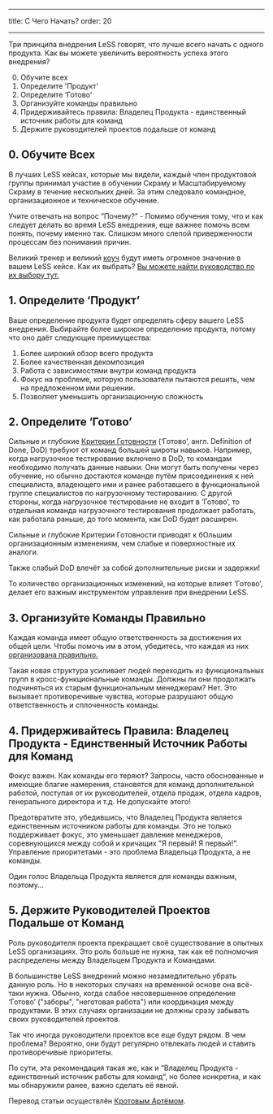 ---
title: C Чего Начать?
order: 20
___

Три принципа внедрения LeSS говорят, что лучше всего начать с одного продукта. Как вы можете увеличить вероятность успеха этого внедрения?

0. Обучите всех
1. Определите 'Продукт'
2. Определите ‘Готово’
3. Организуйте команды правильно
4. Придерживайтесь правила: Владелец Продукта - единственный источник работы для команд
5. Держите руководителей проектов подальше от команд

## 0. Обучите Всех

В лучших LeSS кейсах, которые мы видели, каждый член продуктовой группы принимал участие в обучении Скраму и Масштабируемому Скраму в течение нескольких дней. За этим следовало командное, организационное и техническое обучение.

Учите отвечать на вопрос ”Почему?” - Помимо обучения тому, что и как следует делать во время LeSS внедрения, еще важнее помочь всем понять, почему именно так. Слишком много слепой приверженности процессам без понимания причин.

Великий тренер и великий [коуч](coaching.html) будут иметь огромное значение в вашем LeSS кейсе. Как их выбрать? [Вы можете найти руководство по их выбору тут.](/coaching/guidelines-for-selecting-coach.html)

## 1. Определите ‘Продукт’

Ваше определение продукта будет определять сферу вашего LeSS внедрения. Выбирайте более широкое определение продукта, потому что оно даёт следующие преимущества:

1. Более широкий обзор всего продукта
2. Более качественная декомпозиция 
3. Работа с зависимостями внутри команд продукта
4. Фокус на проблеме, которую пользователи пытаются решить, чем на предложенном ими решении.
5. Позволяет уменьшить организационную сложность

## 2. Определите ‘Готово’

Сильные и глубокие [Критерии Готовности](../framework/definition-of-done.html) (‘Готово’, англ. Definition of Done, DoD) требуют от команд большей широты навыков. Например, когда нагрузочное тестирование включено в DoD, то командам необходимо получать данные навыки. Они могут быть получены через обучение, но обычно достаются команде путём присоединения к ней специалиста, владеющего ими и ранее работавшего в функциональной группе специалистов по нагрузочному тестированию. С другой стороны, когда нагрузочное тестирование не входит в ‘Готово’, то отдельная команда нагрузочного тестирования продолжает работать, как работала раньше, до того момента, как DoD будет расширен.

Сильные и глубокие Критерии Готовности приводят к бОльшим организационным изменениям, чем слабые и поверхностные их аналоги.

Также слабый DoD влечёт за собой дополнительные риски и задержки!

То количество организационных изменений, на которые влияет ‘Готово’, делает его важным инструментом управления при внедрении LeSS. 

## 3. Организуйте Команды Правильно

Каждая команда имеет общую ответственность за достижения их общей цели. Чтобы помочь им в этом, убедитесь, что каждая из них [организована правильно.](../structure/teams.html)

Такая новая структура усиливает людей переходить из функциональных групп в кросс-функциональные команды. Должны ли они продолжать подчиняться их старым функциональным менеджерам? Нет. Это вызывает противоречивые чувства, которые разрушают общую ответственность и сплоченность команды.


## 4. Придерживайтесь Правила: Владелец Продукта - Единственный Источник Работы для Команд

Фокус важен. Как команды его теряют? Запросы, часто обоснованные и имеющие благие намерения, становятся для команд дополнительной работой, поступая от их руководителей, отдела продаж, отдела кадров, генерального директора и т.д. Не допускайте этого!

Предотвратите это, убедившись, что Владелец Продукта является единственным источником работы для команды. Это не только поддерживает фокус, это уменьшает давление менеджеров, соревнующихся между собой и кричащих "Я первый! Я первый!". Управление приоритетами - это проблема Владельца Продукта, а не команды.

Один голос Владельца Продукта является для команды важным, поэтому...

## 5. Держите Руководителей Проектов Подальше от Команд

Роль руководителя проекта прекращает своё существование в опытных LeSS организациях. Это роль больше не нужна, так как её полномочия распределены между Владельцем Продукта и Командами.

В большинстве LeSS внедрений можно незамедлительно убрать данную роль. Но в некоторых случаях на временной основе она всё-таки нужна. Обычно, когда слабое несовершенное определение ‘Готово’ ("заборы", "неготовая работа") или координация между продуктами. В этих случаях организации не должны сразу забывать своих руководителей проектов.

Так что иногда руководители проектов все еще будут рядом. В чем проблема? Вероятно, они будут регулярно отвлекать людей и ставить противоречивые приоритеты.

По сути, эта рекомендация такая же, как и “Владелец Продукта - единственный источник работы для команд“, но более конкретна, и как мы обнаружили ранее, важно сделать её явной.

Перевод статьи осуществлён [Кротовым Артёмом](https://www.facebook.com/artem.v.krotov).